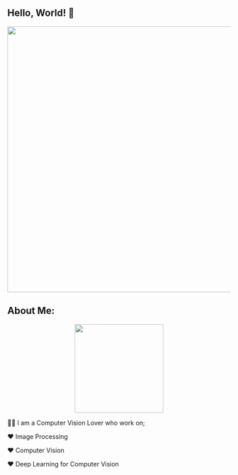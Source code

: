 ## Hello, World! :wave:

<div id="header" align="center">
  <img src="https://user-images.githubusercontent.com/71969819/191048590-69aa12c3-4c61-42cd-ac0a-b94f041ecbdc.gif" width="600"/>
</div>

## About Me:
 
<div id="header" align="center">
  <img src="https://user-images.githubusercontent.com/71969819/191278742-bb6cfd28-a459-47d9-97ba-94188ca551dd.gif" width="200"/>
</div>



 
:man_technologist: I am a Computer Vision Lover who work on;

:heart: Image Processing

:heart: Computer Vision

:heart: Deep Learning for Computer Vision


